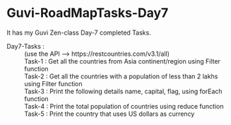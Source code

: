 <h1>Guvi-RoadMapTasks-Day7</h1>
<p>It has my Guvi Zen-class Day-7 completed Tasks.</p>

<dl>
  <dt>Day7-Tasks :</dt>
  <dd>(use the API --> https://restcountries.com/v3.1/all)</dd>
  <dd>Task-1 : Get all the countries from Asia continent/region using Filter function</dd>
  <dd>Task-2 : Get all the countries with a population of less than 2 lakhs using Filter function</dd>
  <dd>Task-3 : Print the following details name, capital, flag, using forEach function</dd>
  <dd>Task-4 : Print the total population of countries using reduce function</dd>
  <dd>Task-5 : Print the country that uses US dollars as currency</dd>
</dl>
